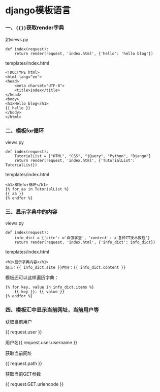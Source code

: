 # django模板语言

### 一、``` {{}} ```获取render字典

如views.py

```
def index(request):
    return render(request, 'index.html', {'hello': 'hello blog'})
```

templates/index.html

```
<!DOCTYPE html>
<html lang="en">
<head>
    <meta charset="UTF-8">
    <title>index</title>
</head>
<body>
<h1>Hello blog</h1>
{{ hello }}
</body>
</html>
```

### 二、模板for循环 

views.py

```
def index(request):
    TutorialList = ["HTML", "CSS", "jQuery", "Python", "Django"]
    return render(request, 'index.html', {'TutorialList': TutorialList})
```

templates/index.html

```
<h1>模板for循环</h1>
{% for aa in TutorialList %}
{{ aa }}
{% endfor %}
```

### 三、显示字典中的内容  

views.py

```
def index(request):
    info_dict = {'site': u'自强学堂', 'content': u'各种IT技术教程'}
    return render(request, 'index.html', {'info_dict': info_dict})
```

templates/index.html

```
<h1>显示字典内容</h1>
站点：{{ info_dict.site }}内容：{{ info_dict.content }}
```

模板还可以这样遍历字典：

```
{% for key, value in info_dict.items %}
    {{ key }}: {{ value }}
{% endfor %}
```

### 四、模板汇中显示当前网址，当前用户等

获取当前用户

{{ request.user }}

用户名{{ request.user.username }}

获取当前网址

{{ request.path }}

获取当前GET参数

{{ request.GET.urlencode }}